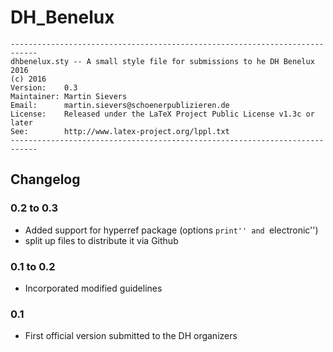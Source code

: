 # DH_Benelux
```
----------------------------------------------------------------------------
dhbenelux.sty -- A small style file for submissions to he DH Benelux 2016
(c) 2016
Version:    0.3
Maintainer: Martin Sievers
Email:      martin.sievers@schoenerpublizieren.de
License:    Released under the LaTeX Project Public License v1.3c or later
See:        http://www.latex-project.org/lppl.txt
----------------------------------------------------------------------------

```

## Changelog

### 0.2 to 0.3

* Added support for hyperref package (options ``print'' and ``electronic'')
* split up files to distribute it via Github

### 0.1 to 0.2

* Incorporated modified guidelines

### 0.1

* First official version submitted to the DH organizers

